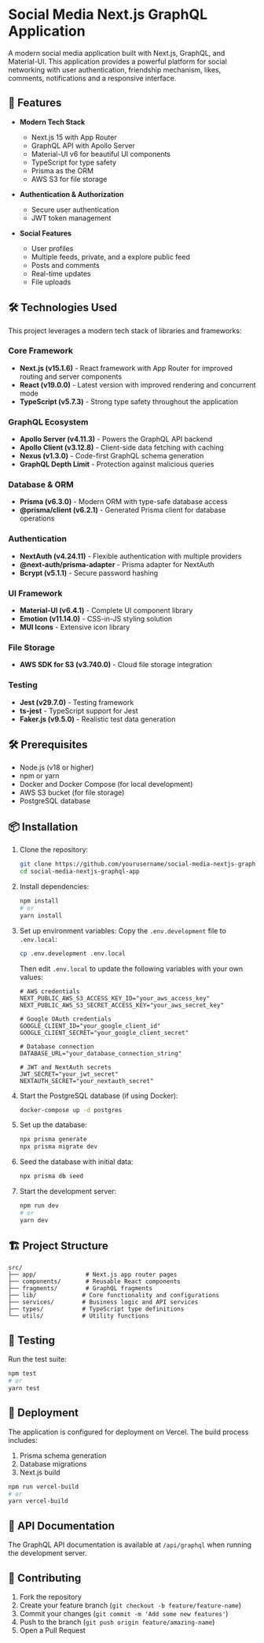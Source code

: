 # Social Media Next.js GraphQL Application

A modern social media application built with Next.js, GraphQL, and Material-UI. This application provides a powerful platform for social networking with user authentication, friendship mechanism, likes, comments, notifications and a responsive interface.

## 🚀 Features

- **Modern Tech Stack**
  - Next.js 15 with App Router
  - GraphQL API with Apollo Server
  - Material-UI v6 for beautiful UI components
  - TypeScript for type safety
  - Prisma as the ORM
  - AWS S3 for file storage

- **Authentication & Authorization**
  - Secure user authentication
  - JWT token management

- **Social Features**
  - User profiles
  - Multiple feeds, private, and a explore public feed
  - Posts and comments
  - Real-time updates
  - File uploads

## 🛠️ Technologies Used

This project leverages a modern tech stack of libraries and frameworks:

### Core Framework
- **Next.js (v15.1.6)** - React framework with App Router for improved routing and server components
- **React (v19.0.0)** - Latest version with improved rendering and concurrent mode
- **TypeScript (v5.7.3)** - Strong type safety throughout the application

### GraphQL Ecosystem
- **Apollo Server (v4.11.3)** - Powers the GraphQL API backend
- **Apollo Client (v3.12.8)** - Client-side data fetching with caching
- **Nexus (v1.3.0)** - Code-first GraphQL schema generation
- **GraphQL Depth Limit** - Protection against malicious queries

### Database & ORM
- **Prisma (v6.3.0)** - Modern ORM with type-safe database access
- **@prisma/client (v6.2.1)** - Generated Prisma client for database operations

### Authentication
- **NextAuth (v4.24.11)** - Flexible authentication with multiple providers
- **@next-auth/prisma-adapter** - Prisma adapter for NextAuth
- **Bcrypt (v5.1.1)** - Secure password hashing

### UI Framework
- **Material-UI (v6.4.1)** - Complete UI component library
- **Emotion (v11.14.0)** - CSS-in-JS styling solution
- **MUI Icons** - Extensive icon library

### File Storage
- **AWS SDK for S3 (v3.740.0)** - Cloud file storage integration

### Testing
- **Jest (v29.7.0)** - Testing framework
- **ts-jest** - TypeScript support for Jest
- **Faker.js (v9.5.0)** - Realistic test data generation

## 🛠️ Prerequisites

- Node.js (v18 or higher)
- npm or yarn
- Docker and Docker Compose (for local development)
- AWS S3 bucket (for file storage)
- PostgreSQL database

## 📦 Installation

1. Clone the repository:
   ```bash
   git clone https://github.com/yourusername/social-media-nextjs-graphql-app.git
   cd social-media-nextjs-graphql-app
   ```

2. Install dependencies:
   ```bash
   npm install
   # or
   yarn install
   ```

3. Set up environment variables:
   Copy the `.env.development` file to `.env.local`:
   ```bash
   cp .env.development .env.local
   ```
   
   Then edit `.env.local` to update the following variables with your own values:
   ```
   # AWS credentials
   NEXT_PUBLIC_AWS_S3_ACCESS_KEY_ID="your_aws_access_key"
   NEXT_PUBLIC_AWS_S3_SECRET_ACCESS_KEY="your_aws_secret_key"
   
   # Google OAuth credentials
   GOOGLE_CLIENT_ID="your_google_client_id"
   GOOGLE_CLIENT_SECRET="your_google_client_secret"
   
   # Database connection
   DATABASE_URL="your_database_connection_string"
   
   # JWT and NextAuth secrets
   JWT_SECRET="your_jwt_secret"
   NEXTAUTH_SECRET="your_nextauth_secret"
   ```

4. Start the PostgreSQL database (if using Docker):
   ```bash
   docker-compose up -d postgres
   ```

5. Set up the database:
   ```bash
   npx prisma generate
   npx prisma migrate dev
   ```

6. Seed the database with initial data:
   ```bash
   npx prisma db seed
   ```

7. Start the development server:
   ```bash
   npm run dev
   # or
   yarn dev
   ```

## 🏗️ Project Structure

```
src/
├── app/              # Next.js app router pages
├── components/       # Reusable React components
├── fragments/        # GraphQL fragments
├── lib/             # Core functionality and configurations
├── services/        # Business logic and API services
├── types/           # TypeScript type definitions
└── utils/           # Utility functions
```

## 🧪 Testing

Run the test suite:
```bash
npm test
# or
yarn test
```

## 🚀 Deployment

The application is configured for deployment on Vercel. The build process includes:
1. Prisma schema generation
2. Database migrations
3. Next.js build

```bash
npm run vercel-build
# or
yarn vercel-build
```

## 📝 API Documentation

The GraphQL API documentation is available at `/api/graphql` when running the development server.

## 🤝 Contributing

1. Fork the repository
2. Create your feature branch (`git checkout -b feature/feature-name`)
3. Commit your changes (`git commit -m 'Add some new features'`)
4. Push to the branch (`git push origin feature/amazing-name`)
5. Open a Pull Request
